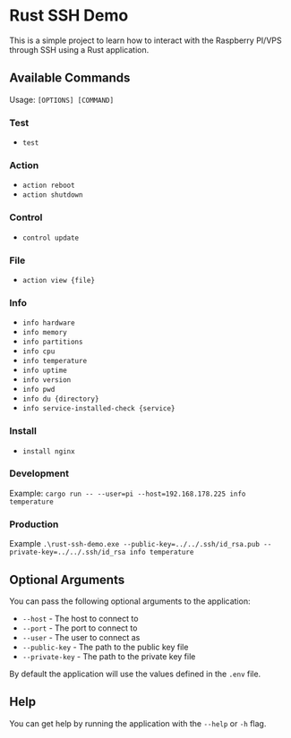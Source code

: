 # Rust SSH Demo

This is a simple project to learn how to interact with the Raspberry PI/VPS through SSH using a Rust application.

## Available Commands

Usage: `[OPTIONS] [COMMAND]`

### Test

- `test`

### Action

- `action reboot`
- `action shutdown`

### Control

- `control update`

### File

- `action view {file}`

### Info

- `info hardware`
- `info memory`
- `info partitions`
- `info cpu`
- `info temperature`
- `info uptime`
- `info version`
- `info pwd`
- `info du {directory}`
- `info service-installed-check {service}`

### Install

- `install nginx`

### Development

Example: `cargo run -- --user=pi --host=192.168.178.225 info temperature`

### Production

Example `.\rust-ssh-demo.exe --public-key=../../.ssh/id_rsa.pub --private-key=../../.ssh/id_rsa info temperature`

## Optional Arguments

You can pass the following optional arguments to the application:

- `--host` - The host to connect to
- `--port` - The port to connect to
- `--user` - The user to connect as
- `--public-key` - The path to the public key file
- `--private-key` - The path to the private key file

By default the application will use the values defined in the `.env` file.

## Help

You can get help by running the application with the `--help` or `-h` flag.

